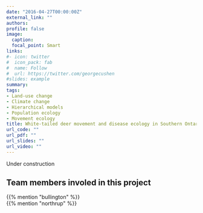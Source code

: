 ```yaml
---
date: "2016-04-27T00:00:00Z"
external_link: ""
authors:
profile: false
image:
  caption: 
  focal_point: Smart
links:
#- icon: twitter
#  icon_pack: fab
#  name: Follow
#  url: https://twitter.com/georgecushen
#slides: example
summary: 
tags:
- Land-use change
- Climate change
- Hierarchical models
- Population ecology
- Movement ecology
title: White-tailed deer movement and disease ecology in Southern Ontario
url_code: ""
url_pdf: ""
url_slides: ""
url_video: ""
---
```

Under construction 


## Team members involed in this project

{{% mention "bullington" %}}
<br>
{{% mention "northrup" %}}